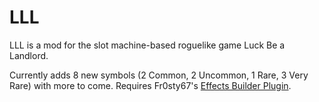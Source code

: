# LLL

LLL is a mod for the slot machine-based roguelike game Luck Be a Landlord.

Currently adds 8 new symbols (2 Common, 2 Uncommon, 1 Rare, 3 Very Rare) with more to come. Requires Fr0sty67's [Effects Builder Plugin](https://github.com/Fr0sty67/EffectBuilderPlugin).
